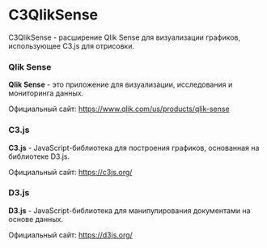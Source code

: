 # C3QlikSense

C3QlikSense - расширение Qlik Sense для визуализации графиков, использующее C3.js для отрисовки.

### Qlik Sense
**Qlik Sense** - это приложение для визуализации, исследования и мониторинга данных.

Официальный сайт: https://www.qlik.com/us/products/qlik-sense

### C3.js
**C3.js** - JavaScript-библиотека для построения графиков, основанная на библиотеке D3.js.

Официальный сайт: https://c3js.org/

### D3.js
**D3.js** - JavaScript-библиотека для манипулирования документами на основе данных.

Официальный сайт: https://d3js.org/
